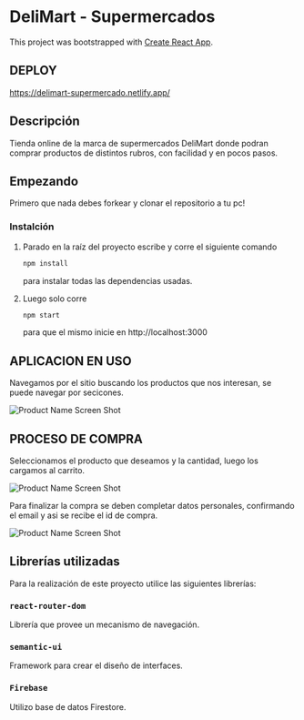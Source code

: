# DeliMart - Supermercados

This project was bootstrapped with [Create React App](https://github.com/facebook/create-react-app).

## DEPLOY

https://delimart-supermercado.netlify.app/


## Descripción

Tienda online de la marca de supermercados DeliMart donde podran comprar productos de distintos rubros, con facilidad y en pocos pasos.

<!-- EMPEZANDO -->
## Empezando

Primero que nada debes forkear y clonar el repositorio a tu pc!

### Instalción

1. Parado en la raíz del proyecto escribe y corre el siguiente comando
    ```sh
   npm install
   ```
   para instalar todas las dependencias usadas.
2. Luego solo corre
   ```sh
   npm start
   ```
   para que el mismo inicie en http://localhost:3000

   <!-- APLICACION USO -->
## APLICACION EN USO

Navegamos por el sitio buscando los productos que nos interesan, se puede navegar por secicones.

   ![Product Name Screen Shot](https://ibb.co/mSgMZY2)

<!-- PROCESO COMPRA -->
## PROCESO DE COMPRA

Seleccionamos el producto que deseamos y la cantidad, luego los cargamos al carrito.

![Product Name Screen Shot](https://ibb.co/ys8q42W)

Para finalizar la compra se deben completar datos personales, confirmando el email y asi se recibe el id de compra.

![Product Name Screen Shot](https://ibb.co/hB85bBG)

## Librerías utilizadas

Para la realización de este proyecto utilice las siguientes librerías:

### `react-router-dom`

Librería que provee un mecanismo de navegación.


### `semantic-ui`

Framework para crear el diseño de interfaces.

### `Firebase`

Utilizo base de datos Firestore.





